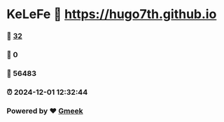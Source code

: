 # KeLeFe :link: https://hugo7th.github.io 
### :page_facing_up: [32](https://hugo7th.github.io/tag.html) 
### :speech_balloon: 0 
### :hibiscus: 56483 
### :alarm_clock: 2024-12-01 12:32:44 
### Powered by :heart: [Gmeek](https://github.com/Meekdai/Gmeek)
